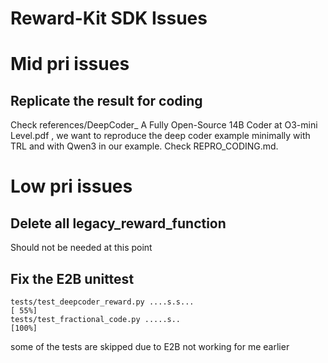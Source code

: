 # Reward-Kit SDK Issues

# Mid pri issues

## Replicate the result for coding 
Check references/DeepCoder_ A Fully Open-Source 14B Coder at O3-mini Level.pdf , we want to reproduce the deep coder example minimally with TRL and with Qwen3 in our example. Check REPRO_CODING.md.


# Low pri issues

## Delete all legacy_reward_function 
Should not be needed at this point

## Fix the E2B unittest
```
tests/test_deepcoder_reward.py ....s.s...                                                                  [ 55%]
tests/test_fractional_code.py .....s..                                                                     [100%]
```
some of the tests are skipped due to E2B not working for me earlier
